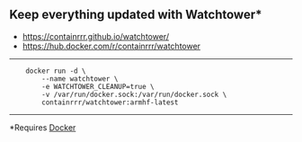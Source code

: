 ## Keep everything updated with Watchtower*
* https://containrrr.github.io/watchtower/
* https://hub.docker.com/r/containrrr/watchtower
---
        docker run -d \
            --name watchtower \
            -e WATCHTOWER_CLEANUP=true \
            -v /var/run/docker.sock:/var/run/docker.sock \
            containrrr/watchtower:armhf-latest
---
*Requires [Docker](./install-docker.md)
